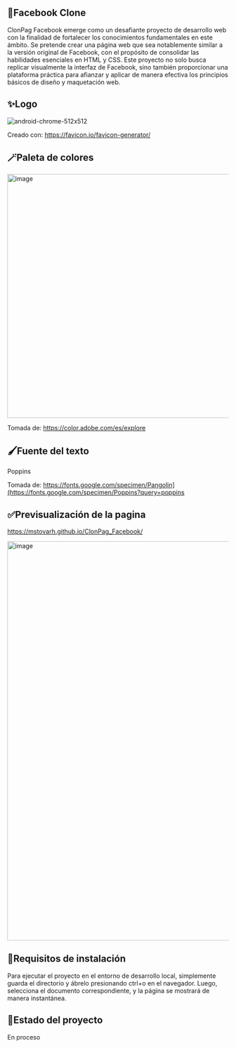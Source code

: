 ## 💙Facebook Clone

ClonPag Facebook emerge como un desafiante proyecto de desarrollo web con la finalidad de fortalecer los conocimientos fundamentales en este ámbito. Se pretende crear una página web que sea notablemente similar a la versión original de Facebook, con el propósito de consolidar las habilidades esenciales en HTML y CSS. Este proyecto no solo busca replicar visualmente la interfaz de Facebook, sino también proporcionar una plataforma práctica para afianzar y aplicar de manera efectiva los principios básicos de diseño y maquetación web. 

## ✨Logo

![android-chrome-512x512](https://github.com/mstovarh/ClonPag_Facebook/assets/107591274/43531a83-7fcf-42cf-a487-f3a5fd9d5a2a)

Creado con: <a>https://favicon.io/favicon-generator/</a>

## 🪄Paleta de colores

<img width="556" alt="image" src="https://github.com/mstovarh/ClonPag_Facebook/assets/107591274/d7b165ea-3f82-47a7-89cb-c16bdc075240">

Tomada de: <a>https://color.adobe.com/es/explore</a>

## 🖌Fuente del texto

Poppins

Tomada de: <a>https://fonts.google.com/specimen/Pangolin](https://fonts.google.com/specimen/Poppins?query=poppins</a>

## ✅Previsualización de la pagina

<a>https://mstovarh.github.io/ClonPag_Facebook/</a>

<img width="910" alt="image" src="https://github.com/mstovarh/ClonPag_Facebook/assets/107591274/90d3edc1-a266-480e-b8d4-aa405ed628d6">

## 📙Requisitos de instalación

Para ejecutar el proyecto en el entorno de desarrollo local, simplemente guarda el directorio y ábrelo presionando ctrl+o en el navegador. Luego, selecciona el documento correspondiente, y la página se mostrará de manera instantánea.

## 📌Estado del proyecto

En proceso
